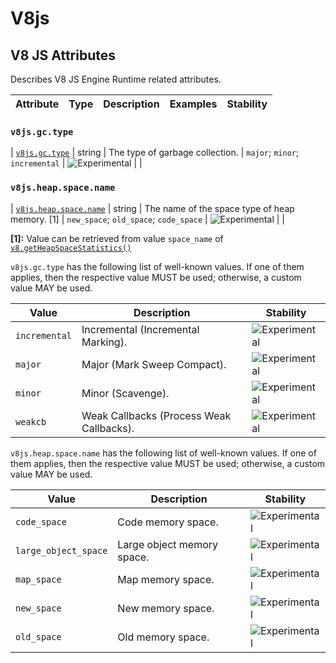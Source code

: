 <!--- Hugo front matter used to generate the website version of this page:
--->

<!-- NOTE: THIS FILE IS AUTOGENERATED. DO NOT EDIT BY HAND. -->
<!-- see templates/registry/markdown/attribute_namespace.md.j2 -->

# V8js

## V8 JS Attributes

Describes V8 JS Engine Runtime related attributes.

| Attribute | Type | Description | Examples | Stability |
| --------- | ---- | ----------- | -------- | --------- |

### `v8js.gc.type`

<a id="`v8js.gc.type`"></a>

| [`v8js.gc.type`](#`v8js.gc.type`) | string | The type of garbage collection. | `major`; `minor`; `incremental` | ![Experimental](https://img.shields.io/badge/-experimental-blue) | |

### `v8js.heap.space.name`

<a id="`v8js.heap.space.name`"></a>

| [`v8js.heap.space.name`](#`v8js.heap.space.name`) | string | The name of the space type of heap memory. [1] | `new_space`; `old_space`; `code_space` | ![Experimental](https://img.shields.io/badge/-experimental-blue) | |

**[1]:** Value can be retrieved from value `space_name` of [`v8.getHeapSpaceStatistics()`](https://nodejs.org/api/v8.html#v8getheapspacestatistics)

`v8js.gc.type` has the following list of well-known values. If one of them applies, then the respective value MUST be used; otherwise, a custom value MAY be used.

| Value         | Description                              | Stability                                                        |
| ------------- | ---------------------------------------- | ---------------------------------------------------------------- |
| `incremental` | Incremental (Incremental Marking).       | ![Experimental](https://img.shields.io/badge/-experimental-blue) |
| `major`       | Major (Mark Sweep Compact).              | ![Experimental](https://img.shields.io/badge/-experimental-blue) |
| `minor`       | Minor (Scavenge).                        | ![Experimental](https://img.shields.io/badge/-experimental-blue) |
| `weakcb`      | Weak Callbacks (Process Weak Callbacks). | ![Experimental](https://img.shields.io/badge/-experimental-blue) |

`v8js.heap.space.name` has the following list of well-known values. If one of them applies, then the respective value MUST be used; otherwise, a custom value MAY be used.

| Value                | Description                | Stability                                                        |
| -------------------- | -------------------------- | ---------------------------------------------------------------- |
| `code_space`         | Code memory space.         | ![Experimental](https://img.shields.io/badge/-experimental-blue) |
| `large_object_space` | Large object memory space. | ![Experimental](https://img.shields.io/badge/-experimental-blue) |
| `map_space`          | Map memory space.          | ![Experimental](https://img.shields.io/badge/-experimental-blue) |
| `new_space`          | New memory space.          | ![Experimental](https://img.shields.io/badge/-experimental-blue) |
| `old_space`          | Old memory space.          | ![Experimental](https://img.shields.io/badge/-experimental-blue) |
